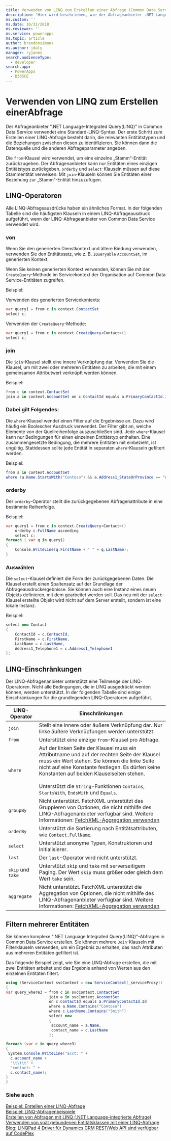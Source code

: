 ```yaml
---
title: Verwenden von LINQ zum Erstellen einer Abfrage (Common Data Service) | Microsoft Docs
description: 'Hier wird beschrieben, wie der Abfrageanbieter .NET Language-Integrated Query(LINQ) in Dynamics 365 zum Erstellen einer Abfrage verwendet wird'
ms.custom: ''
ms.date: 10/31/2018
ms.reviewer: ''
ms.service: powerapps
ms.topic: article
author: brandonsimons
ms.author: jdaly
manager: ryjones
search.audienceType:
  - developer
search.app:
  - PowerApps
  - D365CE
---
```

# <a name="use-linq-to-construct-a-query"></a>Verwenden von LINQ zum Erstellen einerAbfrage

Der Abfrageanbieter ".NET Language-Integrated Query(LINQ)" in Common Data Service verwendet eine Standard-LINQ-Syntax. Der erste Schritt zum Erstellen einer LINQ-Abfrage besteht darin, die relevanten Entitätstypen und die Beziehungen zwischen diesen zu identifizieren. Sie können dann die Datenquelle und die anderen Abfrageparameter angeben.  

 Die `from`-Klausel wird verwendet, um eine einzelne „Stamm“-Entität zurückzugeben. Der Abfragenanbieter kann nur Entitäten eines einzigen Entitätstyps zurückgeben. `orderby` und `select`-Klauseln müssen auf diese Stammentität verweisen. Mit `join`-Klauseln können Sie Entitäten einer Beziehung zur „Stamm“-Entität hinzuzufügen.  

<a name="bkmk_operators"></a>   

## <a name="linq-operators"></a>LINQ-Operatoren  
 Alle LINQ-Abfrageausdrücke haben ein ähnliches Format. In der folgenden Tabelle sind die häufigsten Klauseln in einem LINQ-Abfrageausdruck aufgeführt, wenn der LINQ-Abfrageanbieter von Common Data Service verwendet wird.  

### <a name="from"></a>von  
 Wenn Sie den generierten Dienstkontext und ältere Bindung verwenden, verwenden Sie den Entitätssatz, wie z. B. `IQueryable` `AccountSet`, im generierten Kontext.  

 Wenn Sie keinen generierten Kontext verwenden, können Sie mit der `CreateQuery`-Methode im Servicekontext der Organisation auf Common Data Service-Entitäten zugreifen.  

 Beispiel:  

 Verwenden des generierten Servicekontexts:  

```csharp  
var query1 = from c in context.ContactSet  
select c;  
```  

 Verwenden der `CreateQuery`-Methode:  

```csharp  
var query1 = from c in context.CreateQuery<Contact>()  
select c;  
```  

### <a name="join"></a>join  
 Die `join`-Klausel stellt eine innere Verknüpfung dar. Verwenden Sie die Klausel, um mit zwei oder mehreren Entitäten zu arbeiten, die mit einem gemeinsamen Attributwert verknüpft werden können.  

 Beispiel:  

```csharp  
from c in context.ContactSet  
join a in context.AccountSet on c.ContactId equals a.PrimaryContactId.Id  
```  

### <a name="where"></a>Dabei gilt Folgendes:  
 Die `where`-Klausel wendet einen Filter auf die Ergebnisse an. Dazu wird häufig ein Boolescher Ausdruck verwendet. Der Filter gibt an, welche Elemente von der Quellreihenfolge auszuschließen sind. Jede `where`-Klausel kann nur Bedingungen für einen einzelnen Entitätstyp enthalten. Eine zusammengesetzte Bedingung, die mehrere Entitäten mit einbezieht, ist ungültig. Stattdessen sollte jede Entität in separaten `where`-Klauseln gefiltert werden.  

 Beispiel:  

```csharp  
from a in context.AccountSet  
where (a.Name.StartsWith("Contoso") && a.Address1_StateOrProvince == "WA")  
```  

### <a name="orderby"></a>orderby  
 Der `orderby`-Operator stellt die zurückgegebenen Abfragenattribute in eine bestimmte Reihenfolge.  

 Beispiel:  

```csharp  
var query1 = from c in context.CreateQuery<Contact>()     
    orderby c.FullName ascending     
    select c;  
foreach ( var q in query1)     
{  
    Console.WriteLine(q.FirstName + " " + q.LastName);     
}  
```  

### <a name="select"></a>Auswählen  
 Die `select`-Klausel definiert die Form der zurückgegebenen Daten. Die Klausel erstellt einen Spaltensatz auf der Grundlage der Abfrageausdruckergebnisse. Sie können auch eine Instanz eines neuen Objekts definieren, mit dem gearbeitet werden soll. Das neu mit der `select`-Klausel erstellte Objekt wird nicht auf dem Server erstellt, sondern ist eine lokale Instanz.  

 Beispiel:  

```csharp  
select new Contact     
{  
    ContactId = c.ContactId,  
    FirstName = c.FirstName,  
    LastName = c.LastName,  
    Address1_Telephone1 = c.Address1_Telephone1     
};  
```  

<a name="limitations"></a>   

## <a name="linq-limitations"></a>LINQ-Einschränkungen  

 Der LINQ-Abfragenanbieter unterstützt eine Teilmenge der LINQ-Operatoren. Nicht alle Bedingungen, die in LINQ ausgedrückt werden können, werden unterstützt. In der folgenden Tabelle sind einige Einschränkungen für die grundlegenden LINQ-Operatoren aufgeführt.  


|   LINQ-Operator   |                                                                                                                                              Einschränkungen                                                                                                                                              |
|-------------------|-------------------------------------------------------------------------------------------------------------------------------------------------------------------------------------------------------------------------------------------------------------------------------------------------------|
|      `join`       |                                                                                                                Stellt eine innere oder äußere Verknüpfung dar. Nur linke äußere Verknüpfungen werden unterstützt.                                                                                                                |
|      `from`       |                                                                                                                                 Unterstützt eine einzige `from`-Klausel pro Abfrage.                                                                                                                                 |
|      `where`      | Auf der linken Seite der Klausel muss ein Attributname und auf der rechten Seite der Klausel muss ein Wert stehen. Sie können die linke Seite nicht auf eine Konstante festlegen. Es dürfen keine Konstanten auf beiden Klauselseiten stehen.<br /><br /> Unterstützt die `String`-Funktionen `Contains`, `StartsWith`, `EndsWith` und `Equals`. |
|     `groupBy`     |                               Nicht unterstützt. FetchXML unterstützt das Gruppieren von Optionen, die nicht mithilfe des LINQ-Abfragenanbieter verfügbar sind. Weitere Informationen: [FetchXML-Aggregation verwenden](/dynamics365/customer-engagement/developer/use-fetchxml-aggregation)                               |
|     `orderBy`     |                                                                                                                  Unterstützt die Sortierung nach Entitätsattributen, wie `Contact.FullName`.                                                                                                                  |
|     `select`      |                                                                                                                       Unterstützt anonyme Typen, Konstruktoren und Initialisierer.                                                                                                                       |
|      `last`       |                                                                                                                                 Der `last`-Operator wird nicht unterstützt.                                                                                                                                 |
| `skip` und `take` |                                                                                       Unterstützt `skip` und `take` mit serverseitigem Paging. Der Wert `skip` muss größer oder gleich dem Wert `take` sein.                                                                                        |
|    `aggregate`    |                             Nicht unterstützt. FetchXML unterstützt die Aggregation von Optionen, die nicht mithilfe des LINQ-Abfragenanbieter verfügbar sind. Weitere Informationen: [FetchXML-Aggregation verwenden](/dynamics365/customer-engagement/developer/use-fetchxml-aggregation)                              |

<a name="filter"></a>   

## <a name="filter-multiple-entities"></a>Filtern mehrerer Entitäten  

 Sie können komplexe ".NET Language Integrated Query(LINQ)"-Abfragen in Common Data Service erstellen. Sie können mehrere `Join`-Klauseln mit Filterklauseln verwenden, um ein Ergebnis zu erhalten, das nach Attributen aus mehreren Entitäten gefiltert ist.  

 Das folgende Beispiel zeigt, wie Sie eine LINQ-Abfrage erstellen, die mit zwei Entitäten arbeitet und das Ergebnis anhand von Werten aus den einzelnen Entitäten filtert.  

 ```csharp
 using (ServiceContext svcContext = new ServiceContext(_serviceProxy))
{
 var query_where3 = from c in svcContext.ContactSet
                    join a in svcContext.AccountSet
                    on c.ContactId equals a.PrimaryContactId.Id
                    where a.Name.Contains("Contoso")
                    where c.LastName.Contains("Smith")
                    select new
                    {
                     account_name = a.Name,
                     contact_name = c.LastName
                    };

 foreach (var c in query_where3)
 {
  System.Console.WriteLine("acct: " +
   c.account_name +
   "\t\t\t" +
   "contact: " +
   c.contact_name);
 }
}
 ```
### <a name="see-also"></a>Siehe auch  
 [Beispiel: Erstellen einer LINQ-Abfrage](/dynamics365/customer-engagement/developer/org-service/sample-create-linq-query.md)   
 [Beispiel: LINQ-Abfragenbeispiele](/dynamics365/customer-engagement/developer/org-service/sample-complex-linq-queries.md)   
 [Erstellen von Abfragen mit LINQ (.NET Language-integrierte Abfrage)](/dynamics365/customer-engagement/developer/org-service/build-queries-with-linq-net-language-integrated-query.md)   
 [Verwenden von spät gebundenen Entitätsklassen mit einer LINQ-Abfrage](/dynamics365/customer-engagement/developer/org-service/use-late-bound-entity-class-linq-query.md)   
 [Blog: LINQPad 4 Driver für Dynamics CRM REST/Web API sind verfügbar auf CodePlex](http://blogs.msdn.com/b/crminthefield/archive/2015/06/11/linqpad-4-driver-for-dynamics-crm-rest-webapi-are-available-on-codeplex.aspx)